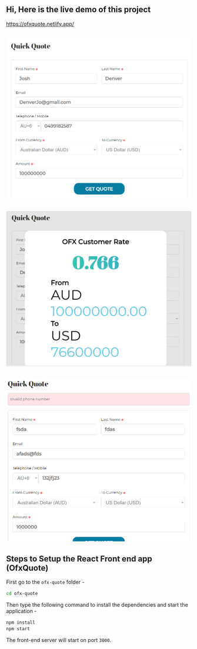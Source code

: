 ## Hi, Here is the live demo of this project

https://ofxquote.netlify.app/

## ![alt text](https://github.com/patrick881199/ofx-quote/blob/main/src/imgs/1.PNG)

## ![alt text](https://github.com/patrick881199/ofx-quote/blob/main/src/imgs/2.PNG)

## ![alt text](https://github.com/patrick881199/ofx-quote/blob/main/src/imgs/3.PNG)

## Steps to Setup the React Front end app (OfxQuote)

First go to the `ofx-quote` folder -

```bash
cd ofx-quote
```

Then type the following command to install the dependencies and start the application -

```bash
npm install
npm start
```

The front-end server will start on port `3000`.
